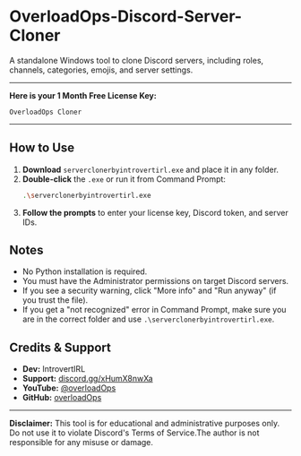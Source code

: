 # OverloadOps-Discord-Server-Cloner

A standalone Windows tool to clone Discord servers, including roles, channels, categories, emojis, and server settings.

---

**Here is your 1 Month Free License Key:**
```
OverloadOps Cloner
```

---

## How to Use

1. **Download** `serverclonerbyintrovertirl.exe` and place it in any folder.
2. **Double-click** the `.exe` or run it from Command Prompt:
   ```sh
   .\serverclonerbyintrovertirl.exe
   ```
3. **Follow the prompts** to enter your license key, Discord token, and server IDs.

## Notes

- No Python installation is required.
- You must have the Administrator permissions on target Discord servers.
- If you see a security warning, click "More info" and "Run anyway" (if you trust the file).
- If you get a "not recognized" error in Command Prompt, make sure you are in the correct folder and use `.\serverclonerbyintrovertirl.exe`.

## Credits & Support

- **Dev:** IntrovertIRL
- **Support:** [discord.gg/xHumX8nwXa](https://discord.gg/xHumX8nwXa)
- **YouTube:** [@overloadOps](https://youtube.com/@overloadOps)
- **GitHub:** [overloadOps](https://github.com/overloadOps)

---

**Disclaimer:** This tool is for educational and administrative purposes only. Do not use it to violate Discord's Terms of Service.The author is not responsible for any misuse or damage.
